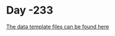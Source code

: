 # Day -233

[The data template files can be found here](https://github.com/lyonsm7/impactb_book/raw/master/file_collection_templates/Base_Period/BP_T-233.xlsx)
